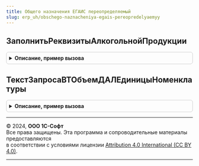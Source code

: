 ```yaml
---
title: Общего назначения ЕГАИС переопределяемый
slug: erp_uh/obschego-naznacheniya-egais-pereopredelyaemyy
---
```



## ЗаполнитьРеквизитыАлкогольнойПродукции
<details style="margin: 1em 0; padding: 0.5em; border: 1px solid #ccc; border-radius: 6px;">

<summary style="font-weight: bold; cursor: pointer;">Описание, пример вызова</summary>

```bsl

// Заполняет в переданной таблице значений реквизиты: Крепость, ВидПродукции и Объем.
//
// Параметры:
//  ТаблицаНоменклатуры - ТаблицаЗначений - таблица номенклатуры с колонками: НомерСтроки, Номенклатура.
Процедура ЗаполнитьРеквизитыАлкогольнойПродукции(ТаблицаНоменклатуры) Экспорт
```

Пример вызова
```bsl
ОбщегоНазначенияЕГАИСПереопределяемый.ЗаполнитьРеквизитыАлкогольнойПродукции(ТаблицаНоменклатуры) 
```
</details>

## ТекстЗапросаВТОбъемДАЛЕдиницыНоменклатуры
<details style="margin: 1em 0; padding: 0.5em; border: 1px solid #ccc; border-radius: 6px;">

<summary style="font-weight: bold; cursor: pointer;">Описание, пример вызова</summary>

```bsl

//Заполняет текст запроса для формирования временной таблицы коэффициентов пересчета базовых единиц измерения
//   номенклатуры в объем ЕГАИС (декалитры).
//
//Параметры:
//  ТекстЗапроса        - Строка - Заполняемый текст запроса.
//  ИмяТаблицыТовары    - Строка - Имя таблицы с колонками: Номенклатура, Характеристика.
//  ИмяВременнойТаблицы - Строка - Имя результирующей временной таблицы.
Процедура ТекстЗапросаВТОбъемДАЛЕдиницыНоменклатуры(ТекстЗапроса, ИмяТаблицыТовары, ИмяВременнойТаблицы) Экспорт
```

Пример вызова
```bsl
ОбщегоНазначенияЕГАИСПереопределяемый.ТекстЗапросаВТОбъемДАЛЕдиницыНоменклатуры(ТекстЗапроса, ИмяТаблицыТовары, ИмяВременнойТаблицы) 
```
</details>

---

© 2024, **ООО 1С-Софт**  
Все права защищены. Эта программа и сопроводительные материалы предоставляются  
в соответствии с условиями лицензии [Attribution 4.0 International (CC BY 4.0)](https://creativecommons.org/licenses/by/4.0/legalcode).

---
